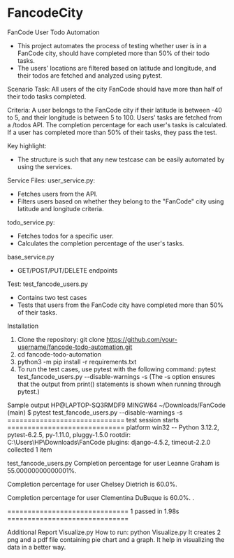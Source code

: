 # FancodeCity

FanCode User Todo Automation
- This project automates the process of testing whether user is in a FanCode city, should have completed more than 50% of their todo tasks. 
- The users' locations are filtered based on latitude and longitude, and their todos are fetched and analyzed using pytest.

Scenario
Task: All users of the city FanCode should have more than half of their todo tasks completed.

Criteria:
A user belongs to the FanCode city if their latitude is between -40 to 5, and their longitude is between 5 to 100.
Users' tasks are fetched from a /todos API.
The completion percentage for each user's tasks is calculated.
If a user has completed more than 50% of their tasks, they pass the test.

Key highlight:
- The structure is such that any new testcase can be easily automated by using the services.

Service Files:
  user_service.py:
  - Fetches users from the API.
  - Filters users based on whether they belong to the "FanCode" city using latitude and longitude criteria.
  
  todo_service.py:
  - Fetches todos for a specific user.
  - Calculates the completion percentage of the user's tasks.
  
  base_service.py
  - GET/POST/PUT/DELETE endpoints

Test:
test_fancode_users.py  
- Contains two test cases
- Tests that users from the FanCode city have completed more than 50% of their tasks.

Installation
1) Clone the repository: git clone https://github.com/your-username/fancode-todo-automation.git
2) cd fancode-todo-automation
3) python3 -m pip install -r requirements.txt
4) To run the test cases, use pytest with the following command:
   pytest test_fancode_users.py --disable-warnings -s
   (The -s option ensures that the output from print() statements is shown when running through pytest.)


Sample output
HP@LAPTOP-SQ3RMDF9 MINGW64 ~/Downloads/FanCode (main)
$ pytest test_fancode_users.py --disable-warnings -s
============================= test session starts =============================
platform win32 -- Python 3.12.2, pytest-6.2.5, py-1.11.0, pluggy-1.5.0
rootdir: C:\Users\HP\Downloads\FanCode
plugins: django-4.5.2, timeout-2.2.0
collected 1 item

test_fancode_users.py
Completion percentage for user Leanne Graham is 55.00000000000001%.

Completion percentage for user Chelsey Dietrich is 60.0%.

Completion percentage for user Clementina DuBuque is 60.0%.
.

============================== 1 passed in 1.98s ==============================


Additional Report
Visualize.py
How to run: python Visualize.py
It creates 2 png and a pdf file containing pie chart and a graph. It help in visualizing the data in a better way.